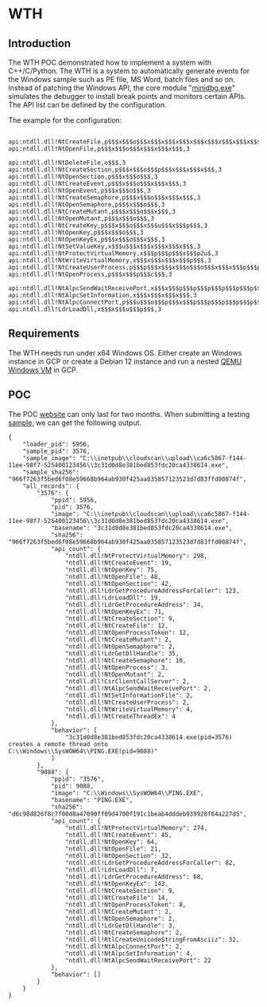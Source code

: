 # WTH

## Introduction

The WTH POC demonstrated how to implement a system with C++/C/Python.
The WTH is a system to automatically generate events for the Windows sample such as PE file, MS Word, batch files and so on.
Instead of patching the Windows API, the core module "[minidbg.exe](./cloudscan/core/README.md)" simulates the debugger to install break points and monitors certain APIs. The API list can be defined by the configuration.

The example for the configuration:
```

api:ntdll.dll!NtCreateFile,p$$$x$$$o$$$x$$$x$$$x$$$x$$$x$$$x$$$x$$$x$$$,3
api:ntdll.dll!NtOpenFile,p$$$x$$$o$$$x$$$x$$$x$$$,3

api:ntdll.dll!NtDeleteFile,o$$$,3
api:ntdll.dll!NtCreateSection,p$$$x$$$o$$$p$$$x$$$x$$$x$$$,3
api:ntdll.dll!NtOpenSection,p$$$x$$$o$$$,3
api:ntdll.dll!NtCreateEvent,p$$$x$$$o$$$x$$$x$$$,3
api:ntdll.dll!NtOpenEvent,p$$$x$$$o$$$,3
api:ntdll.dll!NtCreateSemaphore,p$$$x$$$o$$$x$$$x$$$,3
api:ntdll.dll!NtOpenSemaphore,p$$$x$$$o$$$,3
api:ntdll.dll!NtCreateMutant,p$$$x$$$o$$$x$$$,3
api:ntdll.dll!NtOpenMutant,p$$$x$$$o$$$,3
api:ntdll.dll!NtCreateKey,p$$$x$$$o$$$x$$$u$$$x$$$p$$$,3
api:ntdll.dll!NtOpenKey,p$$$x$$$o$$$,3
api:ntdll.dll!NtOpenKeyEx,p$$$x$$$o$$$x$$$,3
api:ntdll.dll!NtSetValueKey,x$$$u$$$x$$$x$$$x$$$x$$$,3
api:ntdll.dll!NtProtectVirtualMemory,x$$$p$$$p$$$x$$$p2u$,3
api:ntdll.dll!NtWriteVirtualMemory,x$$$x$$$x$$$x$$$p$$$,3
api:ntdll.dll!NtCreateUserProcess,p$$$p$$$x$$$x$$$o$$$o$$$x$$$x$$$p$$$p$$$p$$$,3
api:ntdll.dll!NtOpenProcess,p$$$x$$$p$$$c$$$,3

api:ntdll.dll!NtAlpcSendWaitReceivePort,x$$$x$$$p$$$p$$$p$$$p$$$p$$$p$$$,3
api:ntdll.dll!NtAlpcSetInformation,x$$$x$$$x$$$x$$$,3
api:ntdll.dll!NtAlpcConnectPort,p$$$u$$$o$$$p$$$x$$$p$$$p$$$p$$$p$$$p$$$p$$$,3
api:ntdll.dll!LdrLoadDll,x$$$x$$$u$$$p$$$,3

```

## Requirements

The WTH needs run under x64 Windows OS. Either create an Windows instance in GCP or create a Debian 12 instance and run a nested [QEMU Windows VM](./qemu/README.md) in GCP.

## POC

The POC [website](https://35.203.182.93/sample) can only last for two months.
When submitting a testing [sample](https://www.virustotal.com/gui/file-analysis/ZGYxZDhhNWQ1OWYxYTVjNGNhZDU0N2U1NDA4NzI1ZGI6MTcxMjA3MDY2NA==), we can get the following output.
```
{
    "loader_pid": 5956,
    "sample_pid": 3576,
    "sample_image": "C:\\inetpub\\cloudscan\\upload\\ca6c5867-f144-11ee-98f7-525400123456\\3c31d0d8e381bed853fdc20ca4338614.exe",
    "sample_sha256": "966f7263f5bed6f08e59668b964ab930f425aa035857123523d7d83ffd00874f",
    "all_records": {
        "3576": {
            "ppid": 5956,
            "pid": 3576,
            "image": "C:\\inetpub\\cloudscan\\upload\\ca6c5867-f144-11ee-98f7-525400123456\\3c31d0d8e381bed853fdc20ca4338614.exe",
            "basename": "3c31d0d8e381bed853fdc20ca4338614.exe",
            "sha256": "966f7263f5bed6f08e59668b964ab930f425aa035857123523d7d83ffd00874f",
            "api_count": {
                "ntdll.dll!NtProtectVirtualMemory": 298,
                "ntdll.dll!NtCreateEvent": 19,
                "ntdll.dll!NtOpenKey": 75,
                "ntdll.dll!NtOpenFile": 48,
                "ntdll.dll!NtOpenSection": 42,
                "ntdll.dll!LdrGetProcedureAddressForCaller": 123,
                "ntdll.dll!LdrLoadDll": 19,
                "ntdll.dll!LdrGetProcedureAddress": 34,
                "ntdll.dll!NtOpenKeyEx": 71,
                "ntdll.dll!NtCreateSection": 9,
                "ntdll.dll!NtCreateFile": 12,
                "ntdll.dll!NtOpenProcessToken": 12,
                "ntdll.dll!NtCreateMutant": 2,
                "ntdll.dll!NtOpenSemaphore": 2,
                "ntdll.dll!LdrGetDllHandle": 35,
                "ntdll.dll!NtCreateSemaphore": 10,
                "ntdll.dll!NtOpenProcess": 3,
                "ntdll.dll!NtOpenMutant": 2,
                "ntdll.dll!CsrClientCallServer": 2,
                "ntdll.dll!NtAlpcSendWaitReceivePort": 2,
                "ntdll.dll!NtSetInformationFile": 2,
                "ntdll.dll!NtCreateUserProcess": 2,
                "ntdll.dll!NtWriteVirtualMemory": 4,
                "ntdll.dll!NtCreateThreadEx": 4
            },
            "behavior": [
                "3c31d0d8e381bed853fdc20ca4338614.exe(pid=3576) creates a remote thread onto C:\\Windows\\SysWOW64\\PING.EXE(pid=9088)"
            ]
        },
        "9088": {
            "ppid": "3576",
            "pid": 9088,
            "image": "C:\\Windows\\SysWOW64\\PING.EXE",
            "basename": "PING.EXE",
            "sha256": "d6c98d826f8c7f00d8a47090ff09d4700f191c1beab4dddeb939928f64a227d5",
            "api_count": {
                "ntdll.dll!NtProtectVirtualMemory": 274,
                "ntdll.dll!NtCreateEvent": 45,
                "ntdll.dll!NtOpenKey": 64,
                "ntdll.dll!NtOpenFile": 21,
                "ntdll.dll!NtOpenSection": 32,
                "ntdll.dll!LdrGetProcedureAddressForCaller": 82,
                "ntdll.dll!LdrLoadDll": 7,
                "ntdll.dll!LdrGetProcedureAddress": 68,
                "ntdll.dll!NtOpenKeyEx": 143,
                "ntdll.dll!NtCreateSection": 9,
                "ntdll.dll!NtCreateFile": 14,
                "ntdll.dll!NtOpenProcessToken": 8,
                "ntdll.dll!NtCreateMutant": 2,
                "ntdll.dll!NtOpenSemaphore": 2,
                "ntdll.dll!LdrGetDllHandle": 3,
                "ntdll.dll!NtCreateSemaphore": 2,
                "ntdll.dll!RtlCreateUnicodeStringFromAsciiz": 32,
                "ntdll.dll!NtAlpcConnectPort": 2,
                "ntdll.dll!NtAlpcSetInformation": 4,
                "ntdll.dll!NtAlpcSendWaitReceivePort": 22
            },
            "behavior": []
        }
    }
}
```
